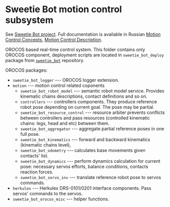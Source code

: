 Sweetie Bot motion control subsystem
====================================

See [Sweetie Bot project](sweetiebot.net). Full documentation is available in Russian [Motion Control Concepts](https://gitlab.com/sweetie-bot/sweetie_doc/wikis/architecture), [Motion Control Description](https://gitlab.com/sweetie-bot/sweetie_doc/wikis/motion-control).

OROCOS based real-time control system. This folder contains only OROCOS component, 
deployment scripts are located in `sweetie_bot_deploy` package from [`sweetie_bot`](https://gitlab.com/sweetie-bot/sweetie_bot) repository.

OROCOS packages:

* `sweetie_bot_logger` --- OROCOS logger extension.
* `motion` --- motion control related coponents
    * `sweetie_bot_robot_model` --- semantic robot model service. Provides kinematic chains descriptions, contact definitions and so on.
    * `controllers` --- controllers components. They produce reference robot pose depending on current goal. The pose may be partial.
    * `sweetie_bot_resource_control` --- resource arbiter prevents conflicts between controllers and pass resources (controlled kinematic chains: legs, head and etc) between them.
    * `sweetie_bot_aggregator` --- aggregate partial reference poses in one full pose.
    * `sweetie_bot_kinematics` --- forward and backward kinematics (kinematic chains level), 
    * `sweetie_bot_odometry` --- calculates base movements given contacts' list.
    * `sweetie_bot_dynamics` --- perform dynamics calculation for current pose: necessary servos efforts, balance conditions, contacts reaction forces.
    * `sweetie_bot_servo_inv` --- translate reference robot pose to servos commands.
* `herkulex` --- Herkulex DRS-0101/0201 interface components. Pass servos' commands to the servos.
* `sweetie_bot_orocos_misc` --- helper functions.


